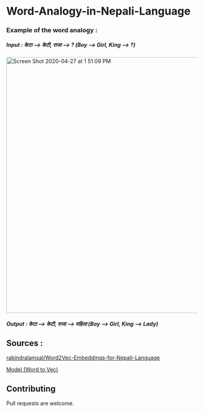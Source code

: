 # Word-Analogy-in-Nepali-Language

### Example of the word analogy : 

##### Input : केटा --> केटी, राजा --> ? (Boy --> Girl, King --> ?) 

<img width="673" alt="Screen Shot 2020-04-27 at 1 51 09 PM" src="https://user-images.githubusercontent.com/53033648/80403961-76e9f880-888e-11ea-8824-97db6e956f6e.png">

##### Output : केटा --> केटी, राजा --> महिला (Boy --> Girl, King --> Lady)





## Sources : 

[rabindralamsal/Word2Vec-Embeddings-for-Nepali-Language](https://github.com/rabindralamsal/Word2Vec-Embeddings-for-Nepali-Language)

[Model (Word to Vec)](https://ieee-dataport.org/open-access/300-dimensional-word-embeddings-nepali-language)

## Contributing
Pull requests are welcome. 
